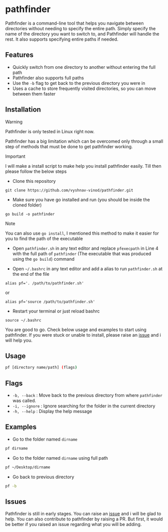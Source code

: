 # pathfinder

Pathfinder is a command-line tool that helps you navigate between directories without needing to specify the entire path. Simply specify the name of the directory you want to switch to, and Pathfinder will handle the rest. It also supports specifying entire paths if needed.

## Features

- Quickly switch from one directory to another without entering the full path
- Pathfinder also supports full paths
- Use the `-b` flag to get back to the previous directory you were in
- Uses a cache to store frequently visited directories, so you can move between them faster

## Installation

> [!WARNING]
> Pathfinder is only tested in Linux right now.

Pathfinder has a big limitation which can be overcomed only through a small step of methods that must be done to get pathfinder working.

> [!IMPORTANT]
> I will make a install script to make help you install pathfinder easily. Till then please follow the below steps

- Clone this repository
```
git clone https://github.com/vyshnav-vinod/pathfinder.git
```

- Make sure you have go installed and run (you should be inside the cloned folder)
```
go build -o pathfinder
```

> [!NOTE]
> You can also use `go install`, I mentioned this method to make it easier for you to find the path of the executable 

- Open `pathfinder.sh` in any text editor and replace `pfexecpath` in Line 4 with the full path of `pathfinder` (The executable that was produced using the `go build`) command

- Open `~/.bashrc` in any text editor and add a alias to run `pathfinder.sh` at the end of the file
```
alias pf='. /path/to/pathfinder.sh'
```
or
```
alias pf='source /path/to/pathfinder.sh'
```

- Restart your terminal or just reload bashrc
```
source ~/.bashrc
```

You are good to go. Check below usage and examples to start using pathfinder. If you were stuck or unable to install, please raise an [issue](https://github.com/vyshnav-vinod/pathfinder/issues) and i will help you.

## Usage

```bash
pf [directory name/path] (flags)
```

## Flags

- `-b, --back` : Move back to the previous directory from where `pathfinder` was called.
- `-i, --ignore` : Ignore searching for the folder in the current directory
- `-h, --help` : Display the help message

## Examples

- Go to the folder named `dirname`
```bash
pf dirname
```

- Go to the folder named `dirname` using full path
```bash
pf ~/Desktop/dirname
```

- Go back to previous directory
```bash
pf -b
```

## Issues

Pathfinder is still in early stages. You can raise an [issue](https://github.com/vyshnav-vinod/pathfinder/issues) and i will be glad to help. You can also contribute to pathfinder by raising a PR. But first, it would be better if you raised an issue regarding what you will be adding.
